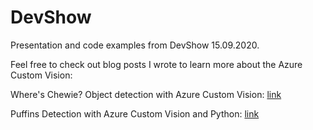 # DevShow
Presentation and code examples from DevShow 15.09.2020.


Feel free to check out blog posts I wrote to learn more about the Azure Custom Vision:

Where's Chewie? Object detection with Azure Custom Vision: [link](https://dev.to/stratiteq/where-s-chewie-object-detection-with-azure-custom-vision-lne)

Puffins Detection with Azure Custom Vision and Python: [link](https://dev.to/stratiteq/puffins-detection-with-azure-custom-vision-and-python-2ca5)